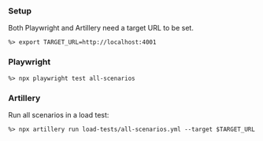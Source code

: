 ### Setup

Both Playwright and Artillery need a target URL to be set.

```
%> export TARGET_URL=http://localhost:4001
```

### Playwright

```
%> npx playwright test all-scenarios
```

### Artillery

Run all scenarios in a load test:

```
%> npx artillery run load-tests/all-scenarios.yml --target $TARGET_URL
```